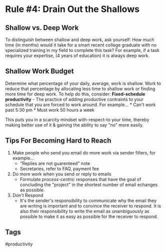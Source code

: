 # Rule #4: Drain Out the Shallows 

## Shallow vs. Deep Work
To distinguish between shallow and deep work, ask yourself: How much time (in months) would it take for a smart recent college graduate with no specialized training in my field to complete this task? For example, if a task requires your expertise, (4 years of education) it is always deep work.

## Shallow Work Budget
Determine what percentage of your daily, average, work is shallow. Work to reduce that percentage by allocating less time to shallow work or finding more time for deep work. To help do this, consider:
**Fixed-schedule productivity** - The practice of adding productive contraints to your schedule that you are forced to work around. For example...
	* Can't work past 5:30 pm
	* Must work 50 hours a week

This puts you in a scarcity mindset with-respect-to your time, thereby making better use of it & gaining the ability to say "no" more easily.

## Tips For Becoming Hard to Reach
1. Make people who send you email do more work via sender filters, for example...
	* "Replies are not guarenteed" note
	* Secretaries, refer to FAQ, payment fee
2. Do more work when you send or reply to emails
	* Formulate *process-centric* responses that have the goal of concluding the "project" in the shortest number of email echanges as possible.
3. Don't Respond
	* It's the sender's responsibility to communicate why the email they are writing is important and to convince the receiver to respond. It is also their responsibility to write the email as unambiguously as possible to make it as easy as possible for the receiver to respond.

## Tags
#productivity
